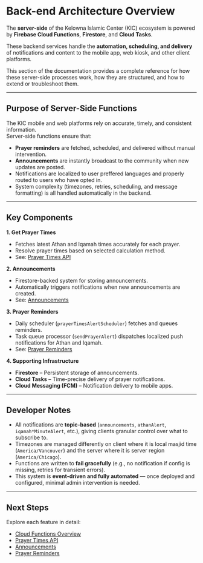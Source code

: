 # Back-end Architecture Overview

The **server-side** of the Kelowna Islamic Center (KIC) ecosystem is powered by **Firebase Cloud Functions**, **Firestore**, and **Cloud Tasks**.  

These backend services handle the **automation, scheduling, and delivery** of notifications and content to the mobile app, web kiosk, and other client platforms.

This section of the documentation provides a complete reference for how these server-side processes work, how they are structured, and how to extend or troubleshoot them.

---

## Purpose of Server-Side Functions

The KIC mobile and web platforms rely on accurate, timely, and consistent information.  
Server-side functions ensure that:

- **Prayer reminders** are fetched, scheduled, and delivered without manual intervention.
- **Announcements** are instantly broadcast to the community when new updates are posted.
- Notifications are localized to user preffered languages and properly routed to users who have opted in.
- System complexity (timezones, retries, scheduling, and message formatting) is all handled automatically in the backend.

---

## Key Components

**1. Get Prayer Times**

   - Fetches latest Athan and Iqamah times accurately for each prayer.
   - Resolve prayer times based on selected calculation method. 
   - See: [Prayer Times API](./prayer-times-api.md)

**2. Announcements**

   - Firestore-backed system for storing announcements.  
   - Automatically triggers notifications when new announcements are created.  
   - See: [Announcements](./announcements.md)

**3. Prayer Reminders**

   - Daily scheduler (`prayerTimesAlertScheduler`) fetches and queues reminders.  
   - Task queue processor (`sendPrayerAlert`) dispatches localized push notifications for Athan and Iqamah.  
   - See: [Prayer Reminders](./prayer-reminders.md)

**4. Supporting Infrastructure**

   - **Firestore** – Persistent storage of announcements.  
   - **Cloud Tasks** – Time-precise delivery of prayer notifications.  
   - **Cloud Messaging (FCM)** – Notification delivery to mobile apps.

---

## Developer Notes

- All notifications are **topic-based** (`announcements`, `athanAlert`, `iqamah*MinuteAlert`, etc.), giving clients granular control over what to subscribe to.
- Timezones are managed differently on client where it is local masjid time (`America/Vancouver`) and the server where it is server region (`America/Chicago`).
- Functions are written to **fail gracefully** (e.g., no notification if config is missing, retries for transient errors).
- This system is **event-driven and fully automated** — once deployed and configured, minimal admin intervention is needed.

---

## Next Steps

Explore each feature in detail:

- [Cloud Functions Overview](./cloud-functions.md)
- [Prayer Times API](./prayer-times-api.md)
- [Announcements](./announcements.md)  
- [Prayer Reminders](./prayer-reminders.md)
